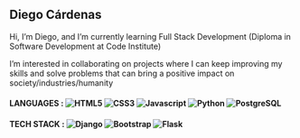 <!-- Credits to my mentor Lauren-Nicole (Profile:https://github.com/CluelessBiker)-->
## Diego Cárdenas 

 Hi, I’m Diego, and I’m currently learning Full Stack Development (Diploma in Software Development at Code Institute)

 I’m interested in collaborating on projects where I can keep improving my skills and solve problems that can bring a positive impact on society/industries/humanity

<!-- ![Profile views](https://komarev.com/ghpvc/?username=CluelessBiker&label=Profile%20views&color=EF2D5E&style=flat) -->

<!-- Icons came from : [Simple Icons](https://simpleicons.org/) -->
#### LANGUAGES : ![HTML5](https://img.shields.io/badge/-HTML5-E34F26?logo=html5&logoColor=white&style=flat) ![CSS3](https://img.shields.io/badge/-CSS3-0f72b7?logo=css3&logoColor=white&style=flat) ![Javascript](https://img.shields.io/badge/-JavaScript-F7DF1E?logo=javascript&logoColor=white&style=flat) ![Python](https://img.shields.io/badge/-Python-3776AB?logo=python&logoColor=white&style=flat) ![PostgreSQL](https://img.shields.io/badge/-postgresql-4169E1?logo=postgresql&logoColor=white&style=flat)
<!--![TypeScript](https://img.shields.io/badge/-TypeScript-EF2D5E?logo=typescript&logoColor=white&style=flat) ![Javascript](https://img.shields.io/badge/-JavaScript-F7DF1E?logo=javascript&logoColor=white&style=flat) ![Python](https://img.shields.io/badge/-Python-3776AB?logo=python&logoColor=white&style=flat)-->
#### TECH STACK : ![Django](https://img.shields.io/badge/-Django-092E20?logo=django&logoColor=white&style=flat) ![Bootstrap](https://img.shields.io/badge/-Bootstrap-7952B3?logo=bootstrap&logoColor=white&style=flat) ![Flask](https://img.shields.io/badge/-Flask-000000?logo=flask&logoColor=white&style=flat)
<!-- #### TECH STACK : ![React.js](https://img.shields.io/badge/-React.js-61DAFB?logo=react&logoColor=white&style=flat) ![Redux](https://img.shields.io/badge/-Redux-764ABC?logo=redux&logoColor=white&style=flat) ![RTK](https://img.shields.io/badge/-RTK-999999?logo=redux&logoColor=white&style=flat) ![Django](https://img.shields.io/badge/-Django-092E20?logo=django&logoColor=white&style=flat) ![Flask](https://img.shields.io/badge/-Flask-000000?logo=flask&logoColor=white&style=flat) ![Bootstrap](https://img.shields.io/badge/-Bootstrap-7952B3?logo=bootstrap&logoColor=white&style=flat) ![MUI](https://img.shields.io/badge/-MUI-007FFF?logo=mui&logoColor=white&style=flat) ![Git](https://img.shields.io/badge/-Git-F05032?logo=git&logoColor=white&style=flat) ![npm](https://img.shields.io/badge/-npm-CB3837?logo=npm&logoColor=white&style=flat) ![Yarn](https://img.shields.io/badge/-Yarn-2C8EBB?logo=Yarn&logoColor=white&style=flat) ![Node.js](https://img.shields.io/badge/-Node.js-339933?logo=Node&logoColor=white&style=flat) ![ESLint](https://img.shields.io/badge/-ESLint-4B32C3?logo=ESLint&logoColor=white&style=flat)

#### ADDITIONAL : ![Illustrator](https://img.shields.io/badge/-Illustrator-FF9A00?logo=adobeillustrator&logoColor=white&style=flat) ![inDesign](https://img.shields.io/badge/-inDesign-FF3366?logo=adobeindesign&logoColor=white&style=flat) ![Photoshop](https://img.shields.io/badge/-Photoshop-31A8FF?logo=adobephotoshop&logoColor=white&style=flat) ![Premier Pro](https://img.shields.io/badge/-Premier%20Pro-9999FF?logo=adobepremierpro&logoColor=white&style=flat) ![Figma](https://img.shields.io/badge/-Figma-F24E1E?logo=figma&logoColor=white&style=flat) ![Postman](https://img.shields.io/badge/-Postman-892CA0?logo=Postman&logoColor=white&style=flat) -->

<!-- ![Github stats](https://github-readme-stats.vercel.app/api?username=cluelessbiker&show_icons=true&locale=en&theme=vision-friendly-dark) -->

<!-- ![GitHub streak](https://github-readme-streak-stats.herokuapp.com/?user=cluelessbiker&) --> 
          
<!---
diegocardenast/diegocardenast is a ✨ special ✨ repository because its `README.md` (this file) appears on your GitHub profile.
You can click the Preview link to take a look at your changes.
--->
